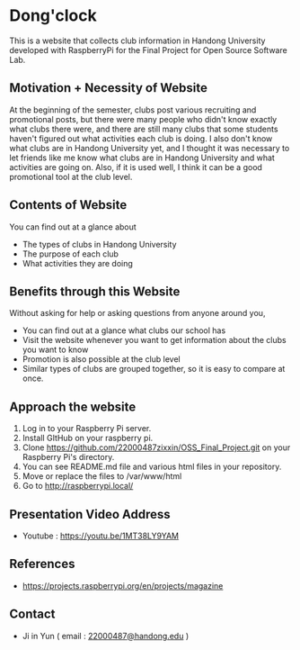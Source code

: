 # Dong'clock
This is a website that collects club information in Handong University developed with RaspberryPi for the Final Project for Open Source Software Lab.

## Motivation + Necessity of Website
At the beginning of the semester, clubs post various recruiting and promotional posts, but there were many people who didn't know exactly what clubs there were, and there are still many clubs that some students haven't figured out what activities each club is doing. I also don't know what clubs are in Handong University yet, and I thought it was necessary to let friends like me know what clubs are in Handong University and what activities are going on. Also, if it is used well, I think it can be a good promotional tool at the club level.

## Contents of Website
You can find out at a glance about 
* The types of clubs in Handong University
* The purpose of each club
* What activities they are doing

## Benefits through this Website
Without asking for help or asking questions from anyone around you, 
* You can find out at a glance what clubs our school has
* Visit the website whenever you want to get information about the clubs you want to know
* Promotion is also possible at the club level
* Similar types of clubs are grouped together, so it is easy to compare at once.

## Approach the website
1. Log in to your Raspberry Pi server.
2. Install GItHub on your raspberry pi.
3. Clone https://github.com/22000487zixxin/OSS_Final_Project.git on your Raspberry Pi's directory.
4. You can see README.md file and various html files in your repository.
5. Move or replace the files to /var/www/html
6. Go to http://raspberrypi.local/

## Presentation Video Address
* Youtube : https://youtu.be/1MT38LY9YAM

## References
* https://projects.raspberrypi.org/en/projects/magazine

## Contact
* Ji in Yun ( email : 22000487@handong.edu )
